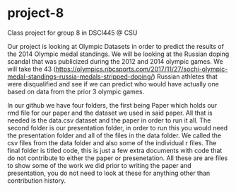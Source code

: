 # project-8
Class project for group 8 in DSCI445 @ CSU

Our project is looking at Olympic Datasets in order to predict the results of the 2014 Olympic medal standings. We will be looking at the Russian doping scandal that was publicized during the 2012 and 2014 olympic games. We will take the 43 (https://olympics.nbcsports.com/2017/11/27/sochi-olympic-medal-standings-russia-medals-stripped-doping/) Russian athletes that were disqualified and see if we can predict who would have actually one based on data from the prior 3 olympic games.

In our github we have four folders, the first being Paper which holds our rmd file for our paper and the dataset we used in said paper. All that is needed is the data.csv dataset and the paper in order to run it all. The second folder is our presentation folder, in order to run this you would need the presentation folder and all of the files in the data folder. We called the csv files from the data folder and also some of the individual r files. The final folder is titled code, this is just a few extra documents with code that do not contribute to either the paper or presenetation. All these are are files to show some  of the work we did prior to writing the paper and presentation, you do not need to look at these for anything other than contribution history. 
